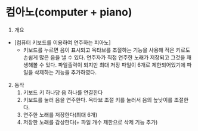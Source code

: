 # 컴아노(computer + piano)
1. 개요
- [컴퓨터 키보드를 이용하여 연주하는 피아노]
   - 키보드를 누르면 음이 표시되고 옥타브를 조절하는 기능을 사용해 적은 키로도 손쉽게 많은 음을 낼 수 있다.
     연주자가 직접 연주한 노래가 저장되고 그것을 재생해볼 수 있다.
     파일출력이 되지만 최대 저장 파일이 6개로 제한되어있기에 파일을 삭제하는 기능을 추가하였다.
 2. 동작
    1. 키보드 키 하나당 음 하나를 연결한다
    2. 키보드를 눌러 음을 연주한다. 옥타브 조절 키를 눌러서 음의 높낮이를 조절한다.
    3. 연주한 노래를 저장한다(최대 6개)
    4. 저장한 노래를 감상한다(+ 파일 개수 제한으로 삭제 기능 추가)
